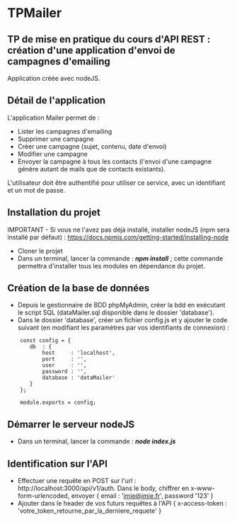 # TPMailer
## TP de mise en pratique du cours d'API REST : création d'une application d'envoi de campagnes d'emailing

Application créée avec nodeJS.

## Détail de l'application

L'application Mailer permet de :
- Lister les campagnes d'emailing
- Supprimer une campagne
- Créer une campagne (sujet, contenu, date d'envoi)
- Modifier une campagne
- Envoyer la campagne à tous les contacts (l'envoi d'une campagne génère autant de mails que de contacts existants).

L'utilisateur doit être authentifié pour utiliser ce service, avec un identifiant et un mot de passe.

## Installation du projet

IMPORTANT - Si vous ne l'avez pas déjà installé, installer nodeJS (npm sera installé par défaut) : https://docs.npmjs.com/getting-started/installing-node

- Cloner le projet
- Dans un terminal, lancer la commande : ***npm install*** ; cette commande permettra d'installer tous les modules en dépendance du projet.

## Création de la base de données

- Depuis le gestionnaire de BDD phpMyAdmin, créer la bdd en exécutant le script SQL (dataMailer.sql disponible dans le dossier 'database').
- Dans le dossier 'database', créer un fichier config.js et y ajouter le code suivant (en modifiant les paramètres par vos identifiants de connexion) :

``` 
    const config = {
       db  : {
           host     : 'localhost',
           port     : '',
           user     : '',
           password : '',
           database : 'dataMailer'
       }
    };
    
    module.exports = config;

```

## Démarrer le serveur nodeJS

- Dans un terminal, lancer la commande : ***node index.js***

## Identification sur l'API
- Effectuer une requête en POST sur l'url : http://localhost:3000/api/v1/auth. Dans le body, chiffrer en x-www-form-urlencoded, envoyer { email : 'imie@imie.fr', password '123' }
- Ajouter dans le header de vos futurs requêtes à l'API { x-access-token : 'votre_token_retourne_par_la_derniere_requete' }
